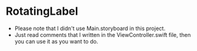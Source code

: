 # RotatingLabel

- Please note that I didn't use Main.storyboard in this project.
- Just read comments that I written in the ViewController.swift file, then you can use it as you want to do.
